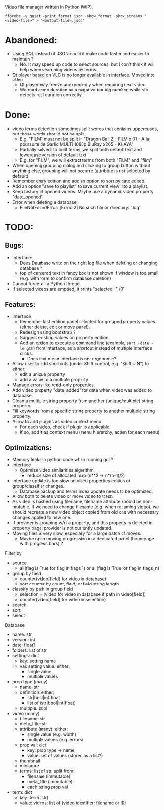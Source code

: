 Video file manager written in Python (WIP).

```
ffprobe -v quiet -print_format json -show_format -show_streams "<video-file>" > "<output-file>.json"
```

# Abandoned:

- Using SQL instead of JSON could it make code faster and easier to maintain ?
  - No. It may speed up code to select sources, but I don't think it will help 
    when searching videos by terms.
- Qt player based on VLC is no longer available in interface. Moved into `other`
  - Qt player may freeze unexpectedly when requiring next video
  - We read some duration as a negative too big number, 
    while vlc detects real duration correctly.

# Done:

- video terms detection sometimes split words that contains uppercases,
  but those words should not be split.
  - E.g. "FiLM" must not be split in
    "Dragon Ball Z - FiLM x 01 - A la poursuite de Garlic MULTi 1080p BluRay x265 - KHAYA"
  - Partially solved: to built terms, we split both 
    default text and lowercase version of default text
  - E.g. for "FiLM", we will extract terms from both "FiLM" and "film"
- When opening grouping dialog and clicking to group button without anything else,
  grouping will not occurre (attribute is not selected by default)
- Remember entry edition and add an option to sort by date edited.
- Add an option "save to playlist" to save current view into a playlist.
- Keep history of opened videos. Maybe use a dynamic video property "date_opened".
- Error when deleting a database:
  - FileNotFoundError: [Errno 2] No such file or directory: '<database>.log'

# TODO:

## Bugs:

- Interface:
  - Does Database write on the right log file when deleting or changing database ?
  - top of centered text in fancy box is not shown if window is too small 
    (e.g. with form to confirm database deletion)
- Cannot force kill a Python thread.
- If selected videos are emptied, it prints "selected -1 /0"

## Features:

- Interface
  - Remember last edition panel selected for grouped property values
    (either delete, edit or move panel).
  - Redesign using bootstrap ?
  - Suggest existing values on property edition.
  - Add an option to execute a command line (example, `sort +date -length`)
    from interface, as a shortcut instead of multiple interface clicks.
    - Does that mean interface is not ergonomic?
- Allow user to add shortcuts (under Shift control, e.g. "Shift + N") to either:
  - edit a unique property
  - add a value to a multiple property
- Manage errors like read-only properties.
- Add video property "date_added" for date when video was added to database.
- Clean a multiple string property from another (unique/multiple) string property.
- Fill keywords from a specific string property to another multiple string property.
- Allow to add plugins as video context menu.
  - For each video, check if plugin is applicable. 
  - If so, add it as context menu (menu hierarchy, action for each menu)

## Optimizations:

- Memory leaks in python code when running gui ?
- Interface
  - Optimize video similarities algorithm
    - reduce size of allocated map (n**2 -> n*(n-1)/2)
- Interface update is too slow on video properties edition or group/classifier changes.
  - Database backup and terms index update needs to be optimized.
- Allow both to delete video or move video to trash
- As video is hashed using filename, filename attribute should be non-mutable.
  If we need to change filename (e.g. when renaming video), we should recreate
  a new video object copied from old one with necessary changes applied to new one.
- If provider is grouping w/rt a property, and this property is deleted in property page,
  provider is not currently updated.
- Moving files is very slow, especially for a large batch of moves.
  - Maybe open moving progression in a dedicated panel (homepage with progress bars) ?

Filter by
- source
  - all(flag is True for flag in flags_1) or all(flag is True for flag in flags_n)
- group by field
  - counter(video[field] for video in database)
  - sort counter by count, field, or field string length
- classify by path in group field
  - selection = (video for video in database if path in video[field])
  - counter(video[field] for video in selection)
- search
- sort
- select

Database
- name: str
- version: int
- date: float?
- folders: list of str
- settings: dict
  - key: setting name
  - val: setting value: either:
    - single value
    - multiple values
- prop type (many)
  - name: str
  - definition: either:
    - str|bool|int|float
    - list of (str|bool|int|float)
  - multiple: bool
- video (many)
  - filename: str
  - meta_title: str
  - attribute (many): either:
    - single value (e.g. width)
    - multiple values (e.g. errors)
  - prop val: dict:
    - key: prop type -> name
    - value: set of values (stored as a list?)
  - thumbnail
  - miniature
  - terms: list of str, split from:
    - filename (immutable)
    - meta_title (immutable)
    - each string prop val
- term: dict
  - key: term (str)
  - value: videos: list of (video identifier: filename or ID)

